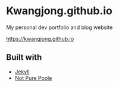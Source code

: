 # Kwangjong.github.io
My personal dev portfolio and blog website

https://kwangjong.github.io

## Built with
* [Jekyll](https://jekyllrb.com/)
* [Not Pure Poole](https://github.com/vszhub/not-pure-poole)